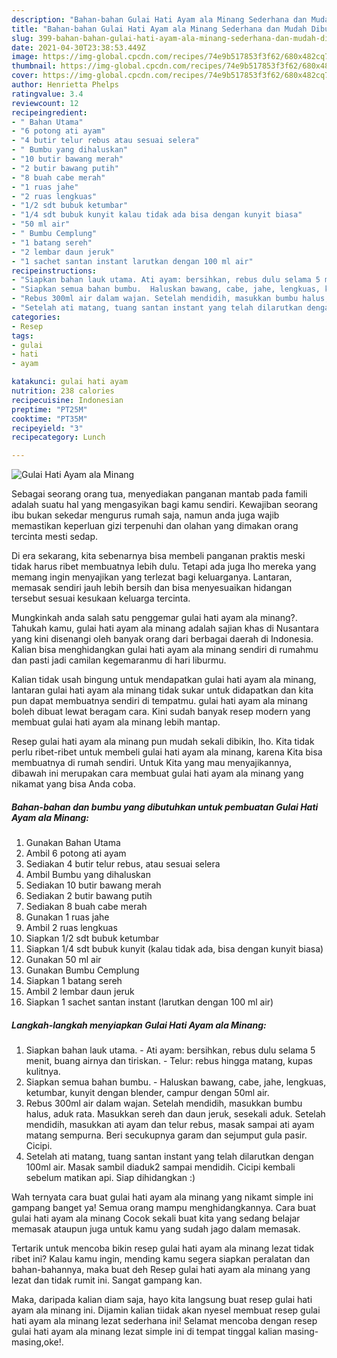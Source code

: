 ```yaml
---
description: "Bahan-bahan Gulai Hati Ayam ala Minang Sederhana dan Mudah Dibuat"
title: "Bahan-bahan Gulai Hati Ayam ala Minang Sederhana dan Mudah Dibuat"
slug: 399-bahan-bahan-gulai-hati-ayam-ala-minang-sederhana-dan-mudah-dibuat
date: 2021-04-30T23:38:53.449Z
image: https://img-global.cpcdn.com/recipes/74e9b517853f3f62/680x482cq70/gulai-hati-ayam-ala-minang-foto-resep-utama.jpg
thumbnail: https://img-global.cpcdn.com/recipes/74e9b517853f3f62/680x482cq70/gulai-hati-ayam-ala-minang-foto-resep-utama.jpg
cover: https://img-global.cpcdn.com/recipes/74e9b517853f3f62/680x482cq70/gulai-hati-ayam-ala-minang-foto-resep-utama.jpg
author: Henrietta Phelps
ratingvalue: 3.4
reviewcount: 12
recipeingredient:
- " Bahan Utama"
- "6 potong ati ayam"
- "4 butir telur rebus atau sesuai selera"
- " Bumbu yang dihaluskan"
- "10 butir bawang merah"
- "2 butir bawang putih"
- "8 buah cabe merah"
- "1 ruas jahe"
- "2 ruas lengkuas"
- "1/2 sdt bubuk ketumbar"
- "1/4 sdt bubuk kunyit kalau tidak ada bisa dengan kunyit biasa"
- "50 ml air"
- " Bumbu Cemplung"
- "1 batang sereh"
- "2 lembar daun jeruk"
- "1 sachet santan instant larutkan dengan 100 ml air"
recipeinstructions:
- "Siapkan bahan lauk utama. Ati ayam: bersihkan, rebus dulu selama 5 menit, buang airnya dan tiriskan. Telur: rebus hingga matang, kupas kulitnya."
- "Siapkan semua bahan bumbu.  Haluskan bawang, cabe, jahe, lengkuas, ketumbar, kunyit dengan blender, campur dengan 50ml air."
- "Rebus 300ml air dalam wajan. Setelah mendidih, masukkan bumbu halus, aduk rata. Masukkan sereh dan daun jeruk, sesekali aduk. Setelah mendidih, masukkan ati ayam dan telur rebus, masak sampai ati ayam matang sempurna. Beri secukupnya garam dan sejumput gula pasir. Cicipi."
- "Setelah ati matang, tuang santan instant yang telah dilarutkan dengan 100ml air. Masak sambil diaduk2 sampai mendidih. Cicipi kembali sebelum matikan api. Siap dihidangkan :)"
categories:
- Resep
tags:
- gulai
- hati
- ayam

katakunci: gulai hati ayam 
nutrition: 238 calories
recipecuisine: Indonesian
preptime: "PT25M"
cooktime: "PT35M"
recipeyield: "3"
recipecategory: Lunch

---
```



![Gulai Hati Ayam ala Minang](https://img-global.cpcdn.com/recipes/74e9b517853f3f62/680x482cq70/gulai-hati-ayam-ala-minang-foto-resep-utama.jpg)

Sebagai seorang orang tua, menyediakan panganan mantab pada famili adalah suatu hal yang mengasyikan bagi kamu sendiri. Kewajiban seorang ibu bukan sekedar mengurus rumah saja, namun anda juga wajib memastikan keperluan gizi terpenuhi dan olahan yang dimakan orang tercinta mesti sedap.

Di era  sekarang, kita sebenarnya bisa membeli panganan praktis meski tidak harus ribet membuatnya lebih dulu. Tetapi ada juga lho mereka yang memang ingin menyajikan yang terlezat bagi keluarganya. Lantaran, memasak sendiri jauh lebih bersih dan bisa menyesuaikan hidangan tersebut sesuai kesukaan keluarga tercinta. 



Mungkinkah anda salah satu penggemar gulai hati ayam ala minang?. Tahukah kamu, gulai hati ayam ala minang adalah sajian khas di Nusantara yang kini disenangi oleh banyak orang dari berbagai daerah di Indonesia. Kalian bisa menghidangkan gulai hati ayam ala minang sendiri di rumahmu dan pasti jadi camilan kegemaranmu di hari liburmu.

Kalian tidak usah bingung untuk mendapatkan gulai hati ayam ala minang, lantaran gulai hati ayam ala minang tidak sukar untuk didapatkan dan kita pun dapat membuatnya sendiri di tempatmu. gulai hati ayam ala minang boleh dibuat lewat beragam cara. Kini sudah banyak resep modern yang membuat gulai hati ayam ala minang lebih mantap.

Resep gulai hati ayam ala minang pun mudah sekali dibikin, lho. Kita tidak perlu ribet-ribet untuk membeli gulai hati ayam ala minang, karena Kita bisa membuatnya di rumah sendiri. Untuk Kita yang mau menyajikannya, dibawah ini merupakan cara membuat gulai hati ayam ala minang yang nikamat yang bisa Anda coba.

<!--inarticleads1-->

##### Bahan-bahan dan bumbu yang dibutuhkan untuk pembuatan Gulai Hati Ayam ala Minang:

1. Gunakan  Bahan Utama
1. Ambil 6 potong ati ayam
1. Sediakan 4 butir telur rebus, atau sesuai selera
1. Ambil  Bumbu yang dihaluskan
1. Sediakan 10 butir bawang merah
1. Sediakan 2 butir bawang putih
1. Sediakan 8 buah cabe merah
1. Gunakan 1 ruas jahe
1. Ambil 2 ruas lengkuas
1. Siapkan 1/2 sdt bubuk ketumbar
1. Siapkan 1/4 sdt bubuk kunyit (kalau tidak ada, bisa dengan kunyit biasa)
1. Gunakan 50 ml air
1. Gunakan  Bumbu Cemplung
1. Siapkan 1 batang sereh
1. Ambil 2 lembar daun jeruk
1. Siapkan 1 sachet santan instant (larutkan dengan 100 ml air)




<!--inarticleads2-->

##### Langkah-langkah menyiapkan Gulai Hati Ayam ala Minang:

1. Siapkan bahan lauk utama. - Ati ayam: bersihkan, rebus dulu selama 5 menit, buang airnya dan tiriskan. - Telur: rebus hingga matang, kupas kulitnya.
1. Siapkan semua bahan bumbu.  - Haluskan bawang, cabe, jahe, lengkuas, ketumbar, kunyit dengan blender, campur dengan 50ml air.
1. Rebus 300ml air dalam wajan. Setelah mendidih, masukkan bumbu halus, aduk rata. Masukkan sereh dan daun jeruk, sesekali aduk. Setelah mendidih, masukkan ati ayam dan telur rebus, masak sampai ati ayam matang sempurna. Beri secukupnya garam dan sejumput gula pasir. Cicipi.
1. Setelah ati matang, tuang santan instant yang telah dilarutkan dengan 100ml air. Masak sambil diaduk2 sampai mendidih. Cicipi kembali sebelum matikan api. Siap dihidangkan :)




Wah ternyata cara buat gulai hati ayam ala minang yang nikamt simple ini gampang banget ya! Semua orang mampu menghidangkannya. Cara buat gulai hati ayam ala minang Cocok sekali buat kita yang sedang belajar memasak ataupun juga untuk kamu yang sudah jago dalam memasak.

Tertarik untuk mencoba bikin resep gulai hati ayam ala minang lezat tidak ribet ini? Kalau kamu ingin, mending kamu segera siapkan peralatan dan bahan-bahannya, maka buat deh Resep gulai hati ayam ala minang yang lezat dan tidak rumit ini. Sangat gampang kan. 

Maka, daripada kalian diam saja, hayo kita langsung buat resep gulai hati ayam ala minang ini. Dijamin kalian tiidak akan nyesel membuat resep gulai hati ayam ala minang lezat sederhana ini! Selamat mencoba dengan resep gulai hati ayam ala minang lezat simple ini di tempat tinggal kalian masing-masing,oke!.

